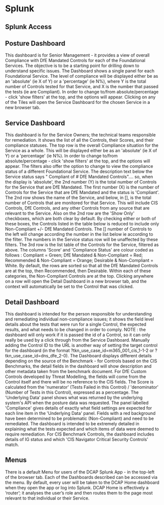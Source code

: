 # Splunk

## Splunk Access



## Posture Dashboard

This dashboard is for Senior Management - it provides a view of overall Compliance with DfE Mandated Controls for each of the Foundational Services. The objective is to be a starting point for drilling down to understand specific issues.
The Dashboard shows a single panel for each Foundational Service. The level of compliance will be displayed either be as an 'absolute' (ie X of Y) or a 'percentage' (ie N%), where Y is the total number of Controls tested for that Service, and X is the number that passed the tests (ie are Compliant). In order to change to/from absolute/percentage - click 'show filters' at the top, and the options will appear.
Clicking on any of the Tiles will open the Service Dashboard for the chosen Service in a new browser tab.

## Service Dashboard

This dashboard is for the Service Owners; the technical teams responsible for remediation. It shows the list of all the Controls, their Scores, and their compliance statuses.
The top row is the overall Compliance situation for the Service as a whole. This will be displayed either be as an 'absolute' (ie X of Y) or a 'percentage' (ie N%). In order to change to/from absolute/percentage - click 'show filters' at the top, and the options will appear. The filters also offer the option to change to view the compliance status of a different Foundational Service.
The description text below the Service status says "<service> Compliant of # DfE Mandated Controls".... so, when the display is 'absolute', the 2nd number (Y) is the total number of Controls for the Service that are DfE Mandated. The first number (X) is the number of Controls for the Service that are DfE Mandated and the status is 'Compliant'.
The 2nd row shows the name of the Service, and below, in [], is the total number of Controls that are monitored for that Service. This will include CIS Controls, DfE Controls, and any other Controls from any source that are relevant to the Service.
Also on the 2nd row are the 'Show Only' checkboxes, which are both clear by default. By checking either or both of these boxes, the Controls listed in the table below is reduced to include only Non-Compliant +/- DfE Mandated Controls. The [] number of Controls to the left will change according the number in the list below ie according to the filter. The numbers in the Service status row will be unaffected by these filters.
The 3rd row is the list table of the Controls for the Service, filtered as above. The columns 'Score' and 'Compliance Status' are colour coded as follows : Compliant = Green; DfE Mandated & Non-Compliant = Red; Recommended & Non-Compliant = Orange; Desirable & Non-Compliant = White.
By default, the rows are sorted so that all the DfE Mandated Controls are at the top, then Recommended, then Desirable. Within each of these categories, the Non-Compliant Controls are at the top.
Clicking anywhere on a row will open the Detail Dashboard in a new browser tab, and the context will automatically be set to the Control that was clicked.

## Detail Dashboard

This dashboard is intended for the person responsible for understanding and remediating individual non-compliance issues; it shows the field level details about the tests that were run for a single Control, the expected results, and what needs to be changed in order to comply.
NOTE : the dashboard will only work if it is passed the id of a Control, so it can only really be used by a click through from the Service Dashboard. Manually adding the Control ID to the URL is another way of setting the target control for the dashboard (in the format ?tkn_use_case_id=m365_001_cis_1-1-2 or ?tkn_use_case_id=dns_dfe_2-0).
The Dashboard displays different details depending on the source of the Benchmark - for Controls based on the CIS Benchmarks, the detail fields in the dashboard will show description and other metadata taken from the benchmark document. For DfE Custom Controls developed by Threat Modelling, the fields will come from the Control itself and there will be no reference to the CIS fields.
The Score is calculated from the 'numerator' (Tests Failed in this Control) / 'denominator' (Number of Tests in this Control), expressed as a percentage. 
The 'Underlying Data' panel shows what was returned by the underlying system's API when the posture data was requested. The panel labelled 'Compliance' gives details of exactly what field settings are expected for each line item in the 'Underlying Data' panel. Fields with a red background have been determined to be problematic (Non-Compliant) and need to be remediated. The dashboard is intended to be extremely detailed in explaining what the tests expected and which items of data were deemed to require remediation.
For CIS Benchmark Controls, the dashboard includes details of IG status and which 'CIS Navigator Critical Security Controls' match.

## Menus

There is a default Menu for users of the DCAP Splunk App - in the top-left of the browser tab. Each of the Dashboards described can be accessed via the menu.
By default, every user will be taken to the DCAP Home dashboard when they open the app or log into Splunk. DCAP Home is effectively a ‘router’; it analyses the user’s role and then routes them to the page most relevant to that individual or their Service.
